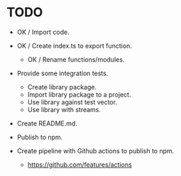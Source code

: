# TODO

- OK / Import code.

- OK / Create index.ts to export function.
  - OK / Rename functions/modules.
- Provide some integration tests.
  - Create library package.
  - Import library package to a project.
  - Use library against test vector.
  - Use library with streams.
- Create README.md.
- Publish to npm.
- Create pipeline with Github actions to publish to npm.
  - https://github.com/features/actions
